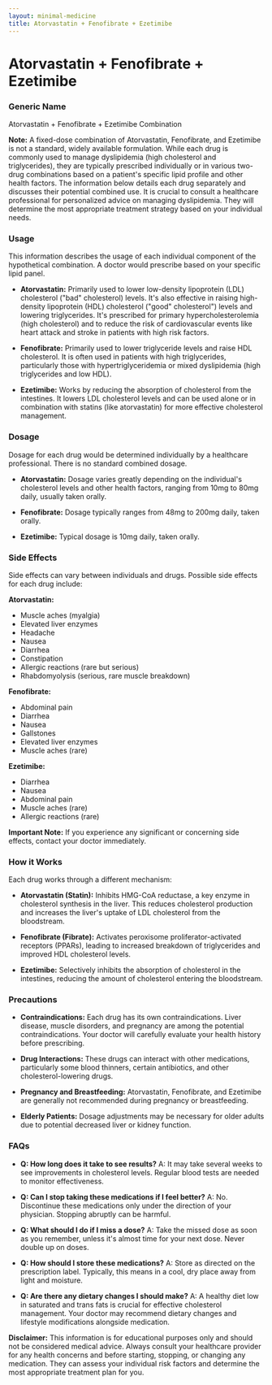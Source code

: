 ```yaml
---
layout: minimal-medicine
title: Atorvastatin + Fenofibrate + Ezetimibe
---
```


# Atorvastatin + Fenofibrate + Ezetimibe
### Generic Name
Atorvastatin + Fenofibrate + Ezetimibe Combination

**Note:**  A fixed-dose combination of Atorvastatin, Fenofibrate, and Ezetimibe is not a standard, widely available formulation.  While each drug is commonly used to manage dyslipidemia (high cholesterol and triglycerides), they are typically prescribed individually or in various two-drug combinations based on a patient's specific lipid profile and other health factors.  The information below details each drug separately and discusses their potential combined use.  It is crucial to consult a healthcare professional for personalized advice on managing dyslipidemia.  They will determine the most appropriate treatment strategy based on your individual needs.


### Usage

This information describes the usage of each individual component of the hypothetical combination.  A doctor would prescribe based on your specific lipid panel.

* **Atorvastatin:**  Primarily used to lower low-density lipoprotein (LDL) cholesterol ("bad" cholesterol) levels.  It's also effective in raising high-density lipoprotein (HDL) cholesterol ("good" cholesterol") levels and lowering triglycerides. It's prescribed for primary hypercholesterolemia (high cholesterol) and to reduce the risk of cardiovascular events like heart attack and stroke in patients with high risk factors.

* **Fenofibrate:** Primarily used to lower triglyceride levels and raise HDL cholesterol.  It is often used in patients with high triglycerides, particularly those with hypertriglyceridemia or mixed dyslipidemia (high triglycerides and low HDL).

* **Ezetimibe:** Works by reducing the absorption of cholesterol from the intestines. It lowers LDL cholesterol levels and can be used alone or in combination with statins (like atorvastatin) for more effective cholesterol management.


### Dosage

Dosage for each drug would be determined individually by a healthcare professional.  There is no standard combined dosage.

* **Atorvastatin:**  Dosage varies greatly depending on the individual's cholesterol levels and other health factors, ranging from 10mg to 80mg daily, usually taken orally.

* **Fenofibrate:** Dosage typically ranges from 48mg to 200mg daily, taken orally.

* **Ezetimibe:** Typical dosage is 10mg daily, taken orally.


### Side Effects

Side effects can vary between individuals and drugs.  Possible side effects for each drug include:

**Atorvastatin:**

* Muscle aches (myalgia)
* Elevated liver enzymes
* Headache
* Nausea
* Diarrhea
* Constipation
* Allergic reactions (rare but serious)
* Rhabdomyolysis (serious, rare muscle breakdown)


**Fenofibrate:**

* Abdominal pain
* Diarrhea
* Nausea
* Gallstones
* Elevated liver enzymes
* Muscle aches (rare)


**Ezetimibe:**

* Diarrhea
* Nausea
* Abdominal pain
* Muscle aches (rare)
* Allergic reactions (rare)


**Important Note:** If you experience any significant or concerning side effects, contact your doctor immediately.


### How it Works

Each drug works through a different mechanism:

* **Atorvastatin (Statin):**  Inhibits HMG-CoA reductase, a key enzyme in cholesterol synthesis in the liver. This reduces cholesterol production and increases the liver's uptake of LDL cholesterol from the bloodstream.

* **Fenofibrate (Fibrate):** Activates peroxisome proliferator-activated receptors (PPARs), leading to increased breakdown of triglycerides and improved HDL cholesterol levels.

* **Ezetimibe:** Selectively inhibits the absorption of cholesterol in the intestines, reducing the amount of cholesterol entering the bloodstream.


### Precautions

* **Contraindications:**  Each drug has its own contraindications.  Liver disease, muscle disorders, and pregnancy are among the potential contraindications. Your doctor will carefully evaluate your health history before prescribing.

* **Drug Interactions:** These drugs can interact with other medications, particularly some blood thinners, certain antibiotics, and other cholesterol-lowering drugs.

* **Pregnancy and Breastfeeding:**  Atorvastatin, Fenofibrate, and Ezetimibe are generally not recommended during pregnancy or breastfeeding.

* **Elderly Patients:**  Dosage adjustments may be necessary for older adults due to potential decreased liver or kidney function.


### FAQs

* **Q: How long does it take to see results?** A:  It may take several weeks to see improvements in cholesterol levels.  Regular blood tests are needed to monitor effectiveness.

* **Q: Can I stop taking these medications if I feel better?** A: No.  Discontinue these medications only under the direction of your physician. Stopping abruptly can be harmful.

* **Q: What should I do if I miss a dose?** A: Take the missed dose as soon as you remember, unless it's almost time for your next dose.  Never double up on doses.

* **Q: How should I store these medications?** A: Store as directed on the prescription label.  Typically, this means in a cool, dry place away from light and moisture.

* **Q: Are there any dietary changes I should make?** A:  A healthy diet low in saturated and trans fats is crucial for effective cholesterol management.  Your doctor may recommend dietary changes and lifestyle modifications alongside medication.


**Disclaimer:** This information is for educational purposes only and should not be considered medical advice.  Always consult your healthcare provider for any health concerns and before starting, stopping, or changing any medication.  They can assess your individual risk factors and determine the most appropriate treatment plan for you.
